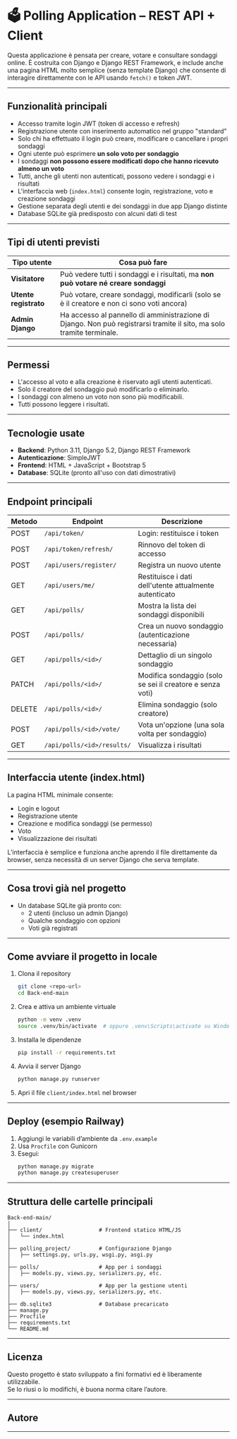 # 🗳️ Polling Application – REST API + Client

Questa applicazione è pensata per creare, votare e consultare sondaggi online. È costruita con Django e Django REST Framework, e include anche una pagina HTML molto semplice (senza template Django) che consente di interagire direttamente con le API usando `fetch()` e token JWT.

---

## Funzionalità principali

- Accesso tramite login JWT (token di accesso e refresh)
- Registrazione utente con inserimento automatico nel gruppo "standard"
- Solo chi ha effettuato il login può creare, modificare o cancellare i propri sondaggi
- Ogni utente può esprimere **un solo voto per sondaggio**
- I sondaggi **non possono essere modificati dopo che hanno ricevuto almeno un voto**
- Tutti, anche gli utenti non autenticati, possono vedere i sondaggi e i risultati
- L'interfaccia web (`index.html`) consente login, registrazione, voto e creazione sondaggi
- Gestione separata degli utenti e dei sondaggi in due app Django distinte
- Database SQLite già predisposto con alcuni dati di test

---

## Tipi di utenti previsti

| Tipo utente           | Cosa può fare                                                                                                        |
| --------------------- | -------------------------------------------------------------------------------------------------------------------- |
| **Visitatore**        | Può vedere tutti i sondaggi e i risultati, ma **non può votare né creare sondaggi**                                  |
| **Utente registrato** | Può votare, creare sondaggi, modificarli (solo se è il creatore e non ci sono voti ancora)                           |
| **Admin Django**      | Ha accesso al pannello di amministrazione di Django. Non può registrarsi tramite il sito, ma solo tramite terminale. |

---

## Permessi

- L'accesso al voto e alla creazione è riservato agli utenti autenticati.
- Solo il creatore del sondaggio può modificarlo o eliminarlo.
- I sondaggi con almeno un voto non sono più modificabili.
- Tutti possono leggere i risultati.

---

## Tecnologie usate

- **Backend**: Python 3.11, Django 5.2, Django REST Framework
- **Autenticazione**: SimpleJWT
- **Frontend**: HTML + JavaScript + Bootstrap 5
- **Database**: SQLite (pronto all'uso con dati dimostrativi)

---

## Endpoint principali

| Metodo | Endpoint                   | Descrizione                                               |
| ------ | -------------------------- | --------------------------------------------------------- |
| POST   | `/api/token/`              | Login: restituisce i token                                |
| POST   | `/api/token/refresh/`      | Rinnovo del token di accesso                              |
| POST   | `/api/users/register/`     | Registra un nuovo utente                                  |
| GET    | `/api/users/me/`           | Restituisce i dati dell'utente attualmente autenticato    |
| GET    | `/api/polls/`              | Mostra la lista dei sondaggi disponibili                  |
| POST   | `/api/polls/`              | Crea un nuovo sondaggio (autenticazione necessaria)       |
| GET    | `/api/polls/<id>/`         | Dettaglio di un singolo sondaggio                         |
| PATCH  | `/api/polls/<id>/`         | Modifica sondaggio (solo se sei il creatore e senza voti) |
| DELETE | `/api/polls/<id>/`         | Elimina sondaggio (solo creatore)                         |
| POST   | `/api/polls/<id>/vote/`    | Vota un'opzione (una sola volta per sondaggio)            |
| GET    | `/api/polls/<id>/results/` | Visualizza i risultati                                    |

---

## Interfaccia utente (index.html)

La pagina HTML minimale consente:

- Login e logout
- Registrazione utente
- Creazione e modifica sondaggi (se permesso)
- Voto
- Visualizzazione dei risultati

L’interfaccia è semplice e funziona anche aprendo il file direttamente da browser, senza necessità di un server Django che serva template.

---

## Cosa trovi già nel progetto

- Un database SQLite già pronto con:
  - 2 utenti (incluso un admin Django)
  - Qualche sondaggio con opzioni
  - Voti già registrati

---

## Come avviare il progetto in locale

1. Clona il repository

   ```bash
   git clone <repo-url>
   cd Back-end-main
   ```

2. Crea e attiva un ambiente virtuale

   ```bash
   python -m venv .venv
   source .venv/bin/activate  # oppure .venv\Scripts\activate su Windows
   ```

3. Installa le dipendenze

   ```bash
   pip install -r requirements.txt
   ```

4. Avvia il server Django

   ```bash
   python manage.py runserver
   ```

5. Apri il file `client/index.html` nel browser

---

## Deploy (esempio Railway)

1. Aggiungi le variabili d’ambiente da `.env.example`
2. Usa `Procfile` con Gunicorn
3. Esegui:
   ```bash
   python manage.py migrate
   python manage.py createsuperuser
   ```

---

## Struttura delle cartelle principali

```
Back-end-main/
│
├── client/                  # Frontend statico HTML/JS
│   └── index.html
│
├── polling_project/         # Configurazione Django
│   ├── settings.py, urls.py, wsgi.py, asgi.py
│
├── polls/                   # App per i sondaggi
│   ├── models.py, views.py, serializers.py, etc.
│
├── users/                   # App per la gestione utenti
│   ├── models.py, views.py, serializers.py, etc.
│
├── db.sqlite3               # Database precaricato
├── manage.py
├── Procfile
├── requirements.txt
└── README.md
```

---

## Licenza

Questo progetto è stato sviluppato a fini formativi ed è liberamente utilizzabile.\
Se lo riusi o lo modifichi, è buona norma citare l’autore.

---

## Autore



---

